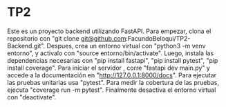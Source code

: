 # TP2
Este es un proyecto backend utilizando FastAPI.
Para empezar, clona el repositorio con "git clone git@github.com:FacundoBeloqui/TP2-Backend.git".
Despues, crea un entorno virtual con "python3 -m venv entorno", y activalo con "source entorno/bin/activate".
Luego, instala las dependencias necesarias con "pip install fastapi", "pip install pytest", "pip install coverage".
Para iniciar el servidor , corre "fastapi dev main.py" y accede a la documentación en "http://127.0.0.1:8000/docs".
Para ejecutar las pruebas unitarias usa "pytest". Para medir la cobertura de las pruebas, ejecuta "coverage run -m pytest".
Finalmente desactiva el entorno virtual con "deactivate".
